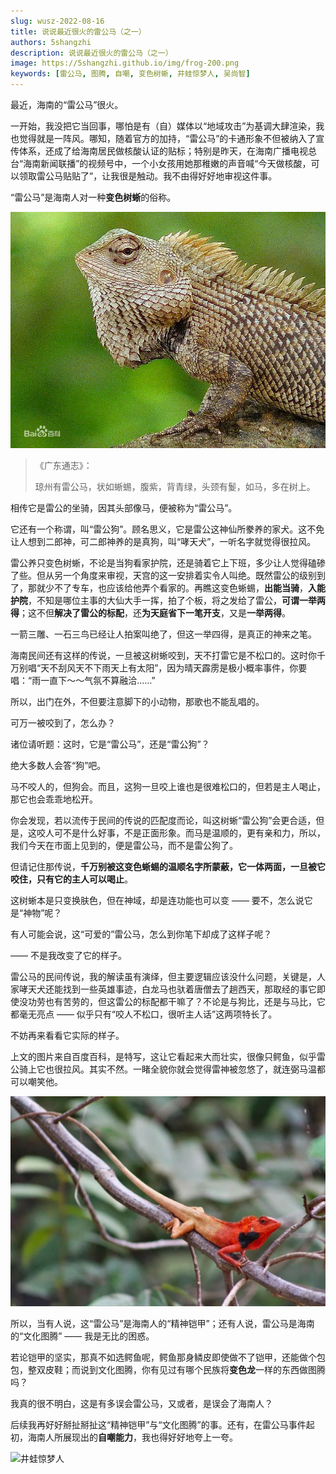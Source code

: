 ```yaml
---
slug: wusz-2022-08-16
title: 说说最近很火的雷公马（之一）
authors: 5shangzhi
description: 说说最近很火的雷公马（之一）
image: https://5shangzhi.github.io/img/frog-200.png
keywords: [雷公马, 图腾, 自嘲, 变色树蜥, 井蛙惊梦人, 吴尚智]
---
```


最近，海南的“雷公马”很火。

一开始，我没把它当回事，哪怕是有（自）媒体以“地域攻击”为基调大肆渲染，我也觉得就是一阵风。哪知，随着官方的加持，“雷公马”的卡通形象不但被纳入了宣传体系，还成了给海南居民做核酸认证的贴标；特别是昨天，在海南广播电视总台“海南新闻联播”的视频号中，一个小女孩用她那稚嫩的声音喊“今天做核酸，可以领取雷公马贴贴了”，让我很是触动。我不由得好好地审视这件事。

“雷公马”是海南人对一种**变色树蜥**的俗称。

![井蛙惊梦人](images/2022-08-16/1.gif)

> 《广东通志》：
>
> 琼州有雷公马，状如蜥蜴，腹紫，背青绿，头颈有鬉，如马，多在树上。

相传它是雷公的坐骑，因其头部像马，便被称为“雷公马”。

它还有一个称谓，叫“雷公狗”。顾名思义，它是雷公这神仙所豢养的家犬。这不免让人想到二郎神，可二郎神养的是真狗，叫“哮天犬”，一听名字就觉得很拉风。

雷公养只变色树蜥，不论是当狗看家护院，还是骑着它上下班，多少让人觉得磕碜了些。但从另一个角度来审视，天宫的这一安排着实令人叫绝。既然雷公的级别到了，那就少不了专车，也应该给他弄个看家的。再瞧这变色蜥蜴，**出能当骑**，**入能护院**，不知是哪位主事的大仙大手一挥，拍了个板，将之发给了雷公，**可谓一举两得**；这不但**解决了雷公的标配**，还**为天庭省下一笔开支**，又是**一举两得**。

一箭三雕、一石三鸟已经让人拍案叫绝了，但这一举四得，是真正的神来之笔。

海南民间还有这样的传说，一旦被这树蜥咬到，天不打雷它是不松口的。这时你千万别唱“天不刮风天不下雨天上有太阳”，因为晴天霹雳是极小概率事件，你要唱：“雨一直下～～气氛不算融洽……”

所以，出门在外，不但要注意脚下的小动物，那歌也不能乱唱的。

可万一被咬到了，怎么办？

诸位请听题：这时，它是“雷公马”，还是“雷公狗”？

绝大多数人会答“狗”吧。

马不咬人的，但狗会。而且，这狗一旦咬上谁也是很难松口的，但若是主人喝止，那它也会乖乖地松开。

你会发现，若以流传于民间的传说的匹配度而论，叫这树蜥“雷公狗”会更合适，但是，这咬人可不是什么好事，不是正面形象。而马是温顺的，更有亲和力，所以，我们今天在市面上见到的，便是雷公马，而不是雷公狗了。

但请记住那传说，**千万别被这变色蜥蜴的温顺名字所蒙蔽，它一体两面，一旦被它咬住，只有它的主人可以喝止**。

这树蜥本是只变换肤色，但在神域，却是连功能也可以变 —— 要不，怎么说它是“神物”呢？

有人可能会说，这“可爱的”雷公马，怎么到你笔下却成了这样子呢？

—— 不是我改变了它的样子。

雷公马的民间传说，我的解读虽有演绎，但主要逻辑应该没什么问题，关键是，人家哮天犬还能找到一些英雄事迹，白龙马也驮着唐僧去了趟西天，那取经的事它即使没功劳也有苦劳的，但这雷公的标配都干嘛了？不论是与狗比，还是与马比，它都毫无亮点 —— 似乎只有“咬人不松口，很听主人话”这两项特长了。

不妨再来看看它实际的样子。

上文的图片来自百度百科，是特写，这让它看起来大而壮实，很像只鳄鱼，似乎雷公骑上它也很拉风。其实不然。一睹全貌你就会觉得雷神被忽悠了，就连弼马温都可以嘲笑他。

![井蛙惊梦人](images/2022-08-16/2.jpeg)

所以，当有人说，这“雷公马”是海南人的“精神铠甲”；还有人说，雷公马是海南的“文化图腾” —— 我是无比的困惑。

若论铠甲的坚实，那真不如选鳄鱼呢，鳄鱼那身鳞皮即使做不了铠甲，还能做个包包，整双皮鞋；而说到文化图腾，你有见过有哪个民族将**变色龙**一样的东西做图腾吗？

我真的很不明白，这是有多误会雷公马，又或者，是误会了海南人？

后续我再好好掰扯掰扯这“精神铠甲”与“文化图腾”的事。还有，在雷公马事件起初，海南人所展现出的**自嘲能力**，我也得好好地夸上一夸。

![井蛙惊梦人](https://5shangzhi.github.io/img/frog.jpeg)
